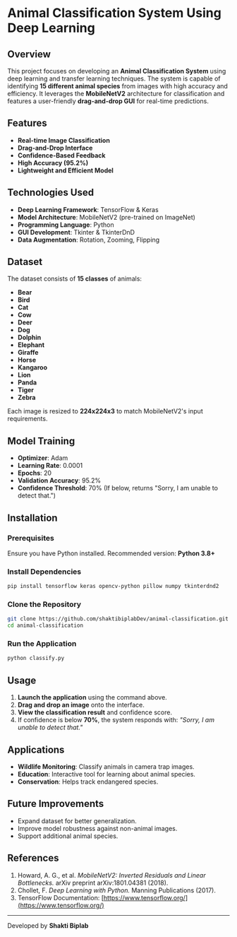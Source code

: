 # Animal Classification System Using Deep Learning

## Overview
This project focuses on developing an **Animal Classification System** using deep learning and transfer learning techniques. The system is capable of identifying **15 different animal species** from images with high accuracy and efficiency. It leverages the **MobileNetV2** architecture for classification and features a user-friendly **drag-and-drop GUI** for real-time predictions.

## Features
- **Real-time Image Classification**
- **Drag-and-Drop Interface**
- **Confidence-Based Feedback**
- **High Accuracy (95.2%)**
- **Lightweight and Efficient Model**

## Technologies Used
- **Deep Learning Framework**: TensorFlow & Keras
- **Model Architecture**: MobileNetV2 (pre-trained on ImageNet)
- **Programming Language**: Python
- **GUI Development**: Tkinter & TkinterDnD
- **Data Augmentation**: Rotation, Zooming, Flipping

## Dataset
The dataset consists of **15 classes** of animals:
- **Bear**
- **Bird**
- **Cat**
- **Cow**
- **Deer**
- **Dog**
- **Dolphin**
- **Elephant**
- **Giraffe**
- **Horse**
- **Kangaroo**
- **Lion**
- **Panda**
- **Tiger**
- **Zebra**

Each image is resized to **224x224x3** to match MobileNetV2's input requirements.

## Model Training
- **Optimizer**: Adam
- **Learning Rate**: 0.0001
- **Epochs**: 20
- **Validation Accuracy**: 95.2%
- **Confidence Threshold**: 70% (If below, returns "Sorry, I am unable to detect that.")

## Installation
### Prerequisites
Ensure you have Python installed. Recommended version: **Python 3.8+**

### Install Dependencies
```bash
pip install tensorflow keras opencv-python pillow numpy tkinterdnd2
```

### Clone the Repository
```bash
git clone https://github.com/shaktibiplabDev/animal-classification.git
cd animal-classification
```

### Run the Application
```bash
python classify.py
```

## Usage
1. **Launch the application** using the command above.
2. **Drag and drop an image** onto the interface.
3. **View the classification result** and confidence score.
4. If confidence is below **70%**, the system responds with: *"Sorry, I am unable to detect that."*

## Applications
- **Wildlife Monitoring**: Classify animals in camera trap images.
- **Education**: Interactive tool for learning about animal species.
- **Conservation**: Helps track endangered species.

## Future Improvements
- Expand dataset for better generalization.
- Improve model robustness against non-animal images.
- Support additional animal species.

## References
1. Howard, A. G., et al. *MobileNetV2: Inverted Residuals and Linear Bottlenecks.* arXiv preprint arXiv:1801.04381 (2018).
2. Chollet, F. *Deep Learning with Python.* Manning Publications (2017).
3. TensorFlow Documentation: [https://www.tensorflow.org/](https://www.tensorflow.org/)

---
Developed by **Shakti Biplab**

